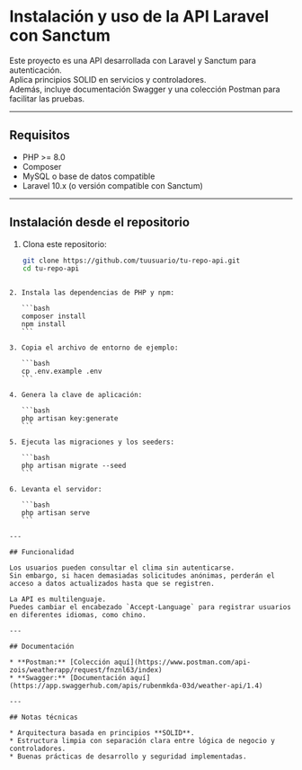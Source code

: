 # Instalación y uso de la API Laravel con Sanctum

Este proyecto es una API desarrollada con Laravel y Sanctum para autenticación.  
Aplica principios SOLID en servicios y controladores.  
Además, incluye documentación Swagger y una colección Postman para facilitar las pruebas.

---

## Requisitos

- PHP >= 8.0  
- Composer  
- MySQL o base de datos compatible  
- Laravel 10.x (o versión compatible con Sanctum)  

---

## Instalación desde el repositorio

1. Clona este repositorio:

   ```bash
   git clone https://github.com/tuusuario/tu-repo-api.git
   cd tu-repo-api
````

2. Instala las dependencias de PHP y npm:

   ```bash
   composer install
   npm install
   ```

3. Copia el archivo de entorno de ejemplo:

   ```bash
   cp .env.example .env
   ```

4. Genera la clave de aplicación:

   ```bash
   php artisan key:generate
   ```

5. Ejecuta las migraciones y los seeders:

   ```bash
   php artisan migrate --seed
   ```

6. Levanta el servidor:

   ```bash
   php artisan serve
   ```

---

## Funcionalidad

Los usuarios pueden consultar el clima sin autenticarse.
Sin embargo, si hacen demasiadas solicitudes anónimas, perderán el acceso a datos actualizados hasta que se registren.

La API es multilenguaje.
Puedes cambiar el encabezado `Accept-Language` para registrar usuarios en diferentes idiomas, como chino.

---

## Documentación

* **Postman:** [Colección aquí](https://www.postman.com/api-zois/weatherapp/request/fnznl63/index)
* **Swagger:** [Documentación aquí](https://app.swaggerhub.com/apis/rubenmkda-03d/weather-api/1.4)

---

## Notas técnicas

* Arquitectura basada en principios **SOLID**.
* Estructura limpia con separación clara entre lógica de negocio y controladores.
* Buenas prácticas de desarrollo y seguridad implementadas.
